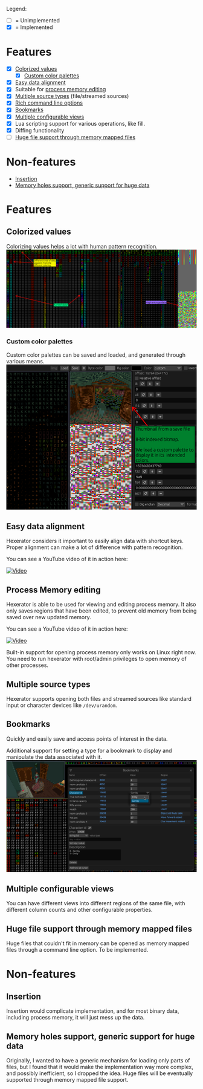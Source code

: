 Legend:
- [ ] = Unimplemented
- [x] = Implemented

# Features
- [x] [Colorized values](#colorized-values)
  - [x] [Custom color palettes](#custom-color-palettes)
- [x] [Easy data alignment](#easy-data-alignment)
- [x] Suitable for [process memory editing](#process-memory-editing)
- [x] [Multiple source types](#multiple-source-types) (file/streamed sources)
- [x] [Rich command line options](commandline.md)
- [x] [Bookmarks](#bookmarks)
- [x] [Multiple configurable views](#multiple-configurable-views)
- [x] Lua scripting support for various operations, like fill.
- [x] Diffing functionality
- [ ] [Huge file support through memory mapped files](#huge-file-support-through-memory-mapped-files)

# Non-features
- [Insertion](#insertion)
- [Memory holes support, generic support for huge data](#memory-holes-support-generic-support-for-huge-data)

# Features

## Colorized values
Colorizing values helps a lot with human pattern recognition.
![Colorized values](screenshots/color.png)

### Custom color palettes
Custom color palettes can be saved and loaded, and generated through various means.
![Custom palettes](screenshots/custom-palette.png)

## Easy data alignment
Hexerator considers it important to easily align data with shortcut keys. Proper alignment can make a lot of difference
with pattern recognition.

You can see a YouTube video of it in action here:

[![Video](https://img.youtube.com/vi/GhPh_y1PjTU/0.jpg)](https://www.youtube.com/watch?v=GhPh_y1PjTU)

## Process Memory editing
Hexerator is able to be used for viewing and editing process memory.
It also only saves regions that have been edited, to prevent
old memory from being saved over new updated memory.

You can see a YouTube video of it in action here:

[![Video](https://img.youtube.com/vi/W8ab3-Hp-f0/0.jpg)](https://www.youtube.com/watch?v=W8ab3-Hp-f0)

Built-in support for opening process memory only works on Linux right now.
You need to run hexerator with root/admin privileges to open memory of other processes.

## Multiple source types
Hexerator supports opening both files and streamed sources like standard input or character devices like `/dev/urandom`.


## Bookmarks

Quickly and easily save and access points of interest in the data.

Additional support for setting a type for a bookmark to display and manipulate the data
associated with it.
![Bookmarks](screenshots/bookmarks.png)

## Multiple configurable views

You can have different views into different regions of the same file, with
different column counts and other configurable properties.

## Huge file support through memory mapped files

Huge files that couldn't fit in memory can be opened as memory mapped files through a command line
option.
To be implemented.

# Non-features

## Insertion
Insertion would complicate implementation, and for most binary data, including process memory, it will just mess up the data.

## Memory holes support, generic support for huge data
Originally, I wanted to have a generic mechanism for loading only parts of files, but I found that
it would make the implementation way more complex, and possibly inefficient, so I dropped the idea.
Huge files will be eventually supported through memory mapped file support.